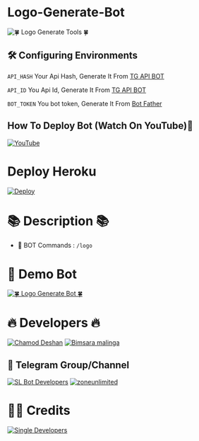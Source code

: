 # Logo-Generate-Bot 

![🍀 Logo Generate Tools 🍀](https://telegra.ph/file/61e5a2d1009c4cbdaf67d.jpg)



## 🛠 Configuring Environments

``` API_HASH ``` Your Api Hash, Generate It From [TG API BOT](https://t.me/TgApiextractorBot)

``` API_ID ``` You Api Id, Generate It From [TG API BOT](https://t.me/TgApiextractorBot)

``` BOT_TOKEN ``` You bot token, Generate It From [Bot Father](https://t.me/BotFather)



## How To Deploy Bot (Watch On YouTube)🌷
[![ YouTube ](https://telegra.ph/file/04f4e08d3d96e237b6bad.jpg)](https://youtu.be/SEzZTL2eQ6k)



# Deploy Heroku 

[![Deploy](https://telegra.ph/file/bcf6fbca3700a360645d7.jpg)](https://heroku.com/deploy?template=https://github.com/SL-Bot-Developers/logo-tools.git)

# 📚 Description 📚
 

- 🔑 BOT Commands : `/logo`



# 🌸 Demo Bot


[![🍀 Logo Generate Bot 🍀](https://telegra.ph/file/f593b501ef80a573d6cdf.jpg)](https://t.me/The_logo_generate_bot)


# 🔥 Developers 🔥

[![Chamod Deshan ](https://telegra.ph/file/51d4f585cc318baed6093.jpg)](https://t.me/chamod_deshan)
[![Bimsara malinga ](https://telegra.ph/file/66d4d94323712adcbd619.jpg)](https://t.me/bimsaramalinga)



## 🌷 Telegram Group/Channel

[![ SL Bot Developers ](https://telegra.ph/file/8d2ce03f6e28d9df777bb.jpg)](https://t.me/SL_BotDevelopers)
[![zoneunlimited ](https://telegra.ph/file/a08c7185f0f836d8a6f0f.jpg)](https://t.me/zoneunlimited) 



# 🙋‍♂ Credits 

[![ Single Developers ](https://telegra.ph/file/2780f811d0f1231fc8801.jpg)](https://t.me/SingleDevelopers)

##

